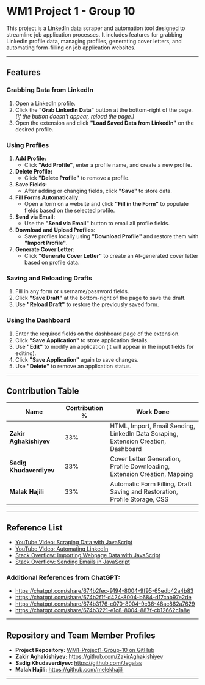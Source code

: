 # WM1 Project 1 - Group 10

This project is a LinkedIn data scraper and automation tool designed to streamline job application processes. It includes features for grabbing LinkedIn profile data, managing profiles, generating cover letters, and automating form-filling on job application websites.

---

## Features

### Grabbing Data from LinkedIn
1. Open a LinkedIn profile.
2. Click the **"Grab LinkedIn Data"** button at the bottom-right of the page.  
   *(If the button doesn't appear, reload the page.)*
3. Open the extension and click **"Load Saved Data from LinkedIn"** on the desired profile.

### Using Profiles
1. **Add Profile:**  
   - Click **"Add Profile"**, enter a profile name, and create a new profile.
2. **Delete Profile:**  
   - Click **"Delete Profile"** to remove a profile.
3. **Save Fields:**  
   - After adding or changing fields, click **"Save"** to store data.
4. **Fill Forms Automatically:**  
   - Open a form on a website and click **"Fill in the Form"** to populate fields based on the selected profile.
5. **Send via Email:**  
   - Use the **"Send via Email"** button to email all profile fields.
6. **Download and Upload Profiles:**  
   - Save profiles locally using **"Download Profile"** and restore them with **"Import Profile"**.
7. **Generate Cover Letter:**  
   - Click **"Generate Cover Letter"** to create an AI-generated cover letter based on profile data.

### Saving and Reloading Drafts
1. Fill in any form or username/password fields.
2. Click **"Save Draft"** at the bottom-right of the page to save the draft.
3. Use **"Reload Draft"** to restore the previously saved form.

### Using the Dashboard
1. Enter the required fields on the dashboard page of the extension.
2. Click **"Save Application"** to store application details.
3. Use **"Edit"** to modify an application (it will appear in the input fields for editing).
4. Click **"Save Application"** again to save changes.
5. Use **"Delete"** to remove an application status.

---

## Contribution Table

| Name                 | Contribution % | Work Done                                                                 |
|----------------------|----------------|---------------------------------------------------------------------------|
| **Zakir Aghakishiyev** | 33%            | HTML, Import, Email Sending, LinkedIn Data Scraping, Extension Creation, Dashboard |
| **Sadig Khudaverdiyev** | 33%            | Cover Letter Generation, Profile Downloading, Extension Creation, Mapping  |
| **Malak Hajili**       | 33%            | Automatic Form Filling, Draft Saving and Restoration, Profile Storage, CSS |

---

## Reference List

- [YouTube Video: Scraping Data with JavaScript](https://www.youtube.com/watch?v=LgR1ZFoJKxA)  
- [YouTube Video: Automating LinkedIn](https://www.youtube.com/watch?v=B8Ihv3xsWYs&t=624s)  
- [Stack Overflow: Importing Webpage Data with JavaScript](https://stackoverflow.com/questions/16465358/how-do-you-import-simple-data-from-a-webpage-using-javascript)  
- [Stack Overflow: Sending Emails in JavaScript](https://stackoverflow.com/questions/68831782/sending-email-in-javascript)  

### Additional References from ChatGPT:  
- https://chatgpt.com/share/674b2fec-9194-8004-9f95-65edb42a4b83 
- https://chatgpt.com/share/674b2f1f-d424-8004-b684-d17cab97e2de
- https://chatgpt.com/share/674b3176-c070-8004-9c36-48ac862a7629  
- https://chatgpt.com/share/674b3221-e1c8-8004-887f-cb12662c1a8e  

---

## Repository and Team Member Profiles

- **Project Repository:** [WM1-Project1-Group-10 on GitHub](https://github.com/ZakirAghakishiyev/WM1-Project1-Group-10)  
- **Zakir Aghakishiyev:** https://github.com/ZakirAghakishiyev  
- **Sadig Khudaverdiyev:** https://github.com/Jegalas
- **Malak Hajili:** https://github.com/melekhajili

---
